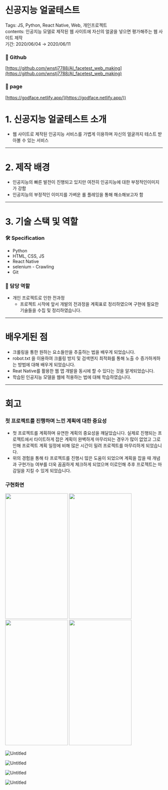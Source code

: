 # 신공지능 얼굴테스트

Tags: JS, Python, React Native, Web, 개인프로젝트
<br/>
contents: 인공지능 모델로 제작된 웹 사이트에 자신의 얼굴을 넣으면 평가해주는 웹 사이트 제작
<br/>
기간: 2020/06/04 → 2020/06/11

### 🔗 Github

[https://github.com/wnstj7788/AI_facetest_web_making](https://github.com/wnstj7788/AI_facetest_web_making)

### 🔗 page

[https://godface.netlify.app/](https://godface.netlify.app/))



# 1. 신공지능 얼굴테스트 소개

- 웹 사이트로 제작된 인공지능 서비스를 가볍게 이용하며 자신의 얼굴까지 테스트 받아볼 수 있는 서비스

---

 

# 2. 제작 배경

- 인공지능의 빠른 발전이 진행되고 있지만 여전히  인공지능에 대한 부정적인이미지가 강함
- 인공지능의 부정적인 이미지를 가벼운 롤 플레잉을 통해 해소해보고자 함

---

# 3. 기술 스택 및 역할

### 🛠️ Specification

- Python
- HTML, CSS, JS
- React Native
- selenium - Crawling
- Git

### 🧐 담당 역할

- 개인 프로젝트로 인한 전과정
    - 프로젝트 시작에 앞서 개발의 전과정을 계획표로 정리하였으며 구현에 필요한 기술들을 수집 및 정리하였습니다.
    

---

# 배우게된 점

- 크롤링을 통한 원하는 요소들만을 추출하는 법을 배우게 되었습니다.
- robot.txt 을 이용하여 크롤링 방지 및 검색엔지 최적화를 통해 노출 수 증가하게하는 방법에 대해 배우게 되었습니다.
- Reat Native를 활용한 웹 앱 개발을 동시에 할 수 있다는 것을 알게되었습니다.
- 학습된 인공지능 모델을 웹에 적용하는 법에 대해 학습하였습니다.

---

# 회고

### 첫 프로젝트를 진행하며 느낀 계획에 대한 중요성

- 첫 프로젝트를 계획하며 유연한 계획의 중요성을 꺠달았습니다.
실제로 진행되는 프로젝트에서 타이트하게 잡은 계획이 완벽하게 마무리되는 경우가 많이 없었고 그로 인해 프로젝트 계획 일정에 비해 많은 시간이 밀려 프로젝트를 마무리하게 되었습니다.
- 위의 경험을 통해 타 프로젝트를 진행시 많은 도움이 되었으며 계획을 잡을 때 개념과 구현가능 여부를 더욱 꼼꼼하게 체크하게 되었으며 이로인해 추후 프로젝트는 마감일을 지킬 수 있게 되었습니다.




### 구현화면

<img src ="%85%A6%E1%84%89%E1%85%B3%E1%84%90%E1%85%B3%2096ccf394a8234b28b34fd4c8a22c8d38/Untitled.png" width="200" height="400"/>
<img src ="%85%A6%E1%84%89%E1%85%B3%E1%84%90%E1%85%B3%2096ccf394a8234b28b34fd4c8a22c8d38/Untitled%201.png" width="200" height="400"/>
<img src ="%85%A6%E1%84%89%E1%85%B3%E1%84%90%E1%85%B3%2096ccf394a8234b28b34fd4c8a22c8d38/Untitled%202.png" width="200" height="400"/>
<img src ="%85%A6%E1%84%89%E1%85%B3%E1%84%90%E1%85%B3%2096ccf394a8234b28b34fd4c8a22c8d38/Untitled%203.png" width="200" height="400"/>


![Untitled](%E1%84%89%E1%85%B5%E1%86%AB%E1%84%80%E1%85%A9%E1%86%BC%E1%84%8C%E1%85%B5%E1%84%82%E1%85%B3%E1%86%BC%20%E1%84%8B%E1%85%A5%E1%86%AF%E1%84%80%E1%85%AE%E1%86%AF%E1%84%90%E1%85%A6%E1%84%89%E1%85%B3%E1%84%90%E1%85%B3%2096ccf394a8234b28b34fd4c8a22c8d38/Untitled.png)

![Untitled](%E1%84%89%E1%85%B5%E1%86%AB%E1%84%80%E1%85%A9%E1%86%BC%E1%84%8C%E1%85%B5%E1%84%82%E1%85%B3%E1%86%BC%20%E1%84%8B%E1%85%A5%E1%86%AF%E1%84%80%E1%85%AE%E1%86%AF%E1%84%90%E1%85%A6%E1%84%89%E1%85%B3%E1%84%90%E1%85%B3%2096ccf394a8234b28b34fd4c8a22c8d38/Untitled%201.png)

![Untitled](%E1%84%89%E1%85%B5%E1%86%AB%E1%84%80%E1%85%A9%E1%86%BC%E1%84%8C%E1%85%B5%E1%84%82%E1%85%B3%E1%86%BC%20%E1%84%8B%E1%85%A5%E1%86%AF%E1%84%80%E1%85%AE%E1%86%AF%E1%84%90%E1%85%A6%E1%84%89%E1%85%B3%E1%84%90%E1%85%B3%2096ccf394a8234b28b34fd4c8a22c8d38/Untitled%202.png)

![Untitled](%E1%84%89%E1%85%B5%E1%86%AB%E1%84%80%E1%85%A9%E1%86%BC%E1%84%8C%E1%85%B5%E1%84%82%E1%85%B3%E1%86%BC%20%E1%84%8B%E1%85%A5%E1%86%AF%E1%84%80%E1%85%AE%E1%86%AF%E1%84%90%E1%85%A6%E1%84%89%E1%85%B3%E1%84%90%E1%85%B3%2096ccf394a8234b28b34fd4c8a22c8d38/Untitled%203.png)
